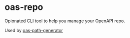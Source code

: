 # oas-repo

Opionated CLI tool to help you manage your OpenAPI repo.

Used by [oas-path-generator](https://github.com/anshumandas/oas-path-generator)
